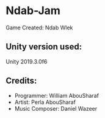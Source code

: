 # Ndab-Jam
Game Created: Ndab Wlek

## Unity version used:
Unity 2019.3.0f6

## Credits:
- Programmer: William AbouSharaf
- Artist: Perla AbouSharaf
- Music Composer: Daniel Wazeer
